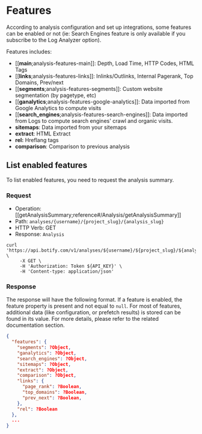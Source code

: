 # Features

According to analysis configuration and set up integrations, some features can be enabled or not (ie: Search Engines feature is only available if you subscribe to the Log Analyzer option).

Features includes:

- [[**main**;analysis-features-main]]: Depth, Load Time, HTTP Codes, HTML Tags
- [[**links**;analysis-features-links]]: Inlinks/Outlinks, Internal Pagerank, Top Domains, Prev/next
- [[**segments**;analysis-features-segments]]: Custom website segmentation (by pagetype, etc)
- [[**ganalytics**;analysis-features-google-analytics]]: Data imported from Google Analytics to compute visits
- [[**search_engines**;analysis-features-search-engines]]: Data imported from Logs to compute search engines' crawl and organic visits.
- **sitemaps**: Data imported from your sitemaps
- **extract**: HTML Extract
- **rel:** Hreflang tags
- **comparison**: Comparison to previous analysis


## List enabled features

To list enabled features, you need to request the analysis summary.

### Request

- Operation: [[getAnalysisSummary;reference#/Analysis/getAnalysisSummary]]
- Path: `analyses/{username}/{project_slug}/{analysis_slug}`
- HTTP Verb: GET
- Response: `Analysis`

```SH
curl 'https://api.botify.com/v1/analyses/${username}/${project_slug}/${analysis_slug}' \
     -X GET \
     -H 'Authorization: Token ${API_KEY}' \
     -H 'Content-type: application/json'
```

### Response

The response will have the following format.
If a feature is enabled, the feature property is present and not equal to `null`. For most of features, additional data (like configuration, or prefetch results) is stored can be found in its value. For more details, please refer to the related documentation section.

```JSON
{
  "features": {
    "segments": ?Object,
    "ganalytics": ?Object,
    "search_engines": ?Object,
    "sitemaps": ?Object,
    "extract": ?Object,
    "comparison": ?Object,
    "links": {
      "page_rank": ?Boolean,
      "top_domains": ?Boolean,
      "prev_next": ?Boolean,
    },
    "rel": ?Boolean
  },
  ...
}
```
